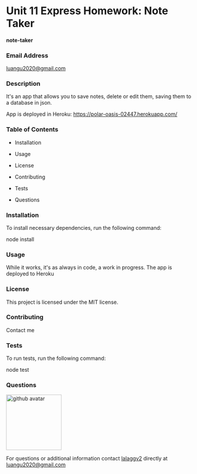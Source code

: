 # Unit 11 Express Homework: Note Taker

#### note-taker ####

### Email Address ###

luangu2020@gmail.com

### Description ###

It's an app that allows you to save notes, delete or edit them, saving them to a database in json.

App is deployed in Heroku: https://polar-oasis-02447.herokuapp.com/

### Table of Contents ###

* Installation

* Usage

* License

* Contributing

* Tests

* Questions

### Installation ###

To install necessary dependencies, run the following command:

node install

### Usage ###

While it works, it's as always in code, a work in progress. The app is deployed to Heroku

### License ###

This project is licensed under the MIT license.
  
### Contributing ###

Contact me

### Tests ###

To run tests, run the following command:

node test

### Questions ###

<img src="https://avatars0.githubusercontent.com/u/6589798?v=4" width=150px alt="github avatar"/>

For questions or additional information contact [lalaggv2](https://api.github.com/users/lalaggv2) directly at luangu2020@gmail.com
